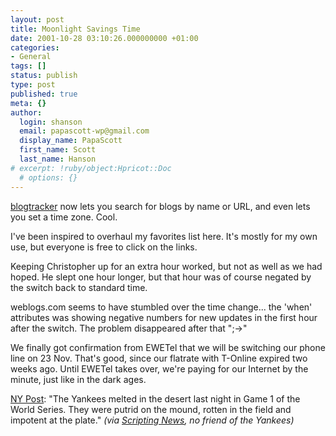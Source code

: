 ```yaml
---
layout: post
title: Moonlight Savings Time
date: 2001-10-28 03:10:26.000000000 +01:00
categories:
- General
tags: []
status: publish
type: post
published: true
meta: {}
author:
  login: shanson
  email: papascott-wp@gmail.com
  display_name: PapaScott
  first_name: Scott
  last_name: Hanson
# excerpt: !ruby/object:Hpricot::Doc
  # options: {}
---
```

<p><a href="http://www.dansanderson.com/blogtracker/">blogtracker</a> now lets you search for blogs by name or URL, and even lets you set a time zone. Cool. </p>
<p>I've been inspired to overhaul my favorites list here. It's mostly for my own use, but everyone is free to click on the links.</p>
<p>Keeping Christopher up for an extra hour worked, but not as well as we had hoped. He slept one hour longer, but that hour was of course negated by the switch back to standard time.</p>
<p>weblogs.com seems to have stumbled over the time change... the 'when' attributes was showing negative numbers for new updates in the first hour after the switch. The problem disappeared after that ";->"</p>
<p>We finally got confirmation from EWETel that we will be switching our phone line on 23 Nov. That's good, since our flatrate with T-Online expired two weeks ago. Until EWETel takes over, we're paying for our Internet by the minute, just like in the dark ages.</p>
<p><a href="http://www.nypost.com/sports/worldseries/34488.htm">NY Post</a>: "The Yankees melted in the desert last night in Game 1 of the World Series. They were putrid on the mound, rotten in the field and impotent at the plate." <i>(via <a href="http://scriptingnews.userland.com/backissues/2001/10/28#l0d7ab9c1ed29596ac4000ab08ee2eeb8">Scripting News</a>, no friend of the Yankees)</i></p>
